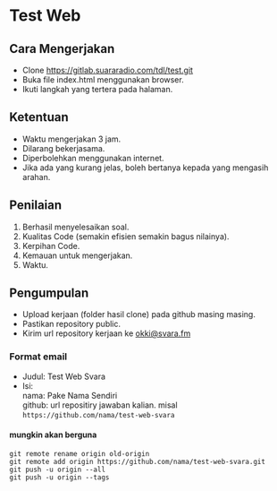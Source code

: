 # Test Web

## Cara Mengerjakan
- Clone https://gitlab.suararadio.com/tdl/test.git
- Buka file index.html menggunakan browser.
- Ikuti langkah yang tertera pada halaman.

## Ketentuan
- Waktu mengerjakan 3 jam.
- Dilarang bekerjasama.
- Diperbolehkan menggunakan internet.
- Jika ada yang kurang jelas, boleh bertanya kepada yang mengasih arahan.

## Penilaian
1. Berhasil menyelesaikan soal.
2. Kualitas Code (semakin efisien semakin bagus nilainya).
3. Kerpihan Code.
4. Kemauan untuk mengerjakan.
5. Waktu.

## Pengumpulan
- Upload kerjaan (folder hasil clone) pada github masing masing.
- Pastikan repository public.
- Kirim url repository kerjaan ke okki@svara.fm 

### Format email
- Judul: Test Web Svara
- Isi: <br />
  nama: Pake Nama Sendiri <br />
  github: url repositiry jawaban kalian. misal ```https://github.com/nama/test-web-svara```

#### mungkin akan berguna
```
git remote rename origin old-origin
git remote add origin https://github.com/nama/test-web-svara.git
git push -u origin --all
git push -u origin --tags
```

